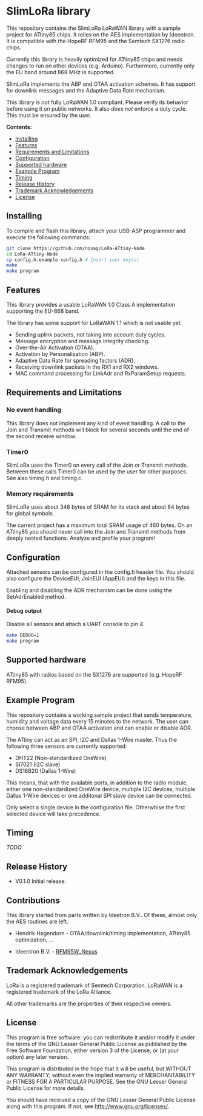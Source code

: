 # SlimLoRa library

This repository contains the SlimLoRa LoRaWAN library with a sample project for ATtiny85 chips. It relies on the AES implementation by Ideentron. It is compatible with the HopeRF RFM95 and the Semtech SX1276 radio chips.

Currently this library is heavily optimized for ATtiny85 chips and needs changes to run on other devices (e.g. Arduino). Furthermore, currently only the EU band around 868 MHz is supported.

SlimLoRa implements the ABP and OTAA activation schemes. It has support for downlink messages and the Adaptive Data Rate mechanism.

This library *is not* fully LoRaWAN 1.0 compliant. Please verify its behavior before using it on public networks.
It also *does not* enforce a duty cycle. This must be ensured by the user.

**Contents:**

- [Installing](#installing)
- [Features](#features)
- [Requirements and Limitations](#requirements-and-limitations)
- [Configuration](#configuration)
- [Supported hardware](#supported-hardware)
- [Example Program](#example-sketches)
- [Timing](#timing)
- [Release History](#release-history)
- [Trademark Acknowledgements](#trademark-acknowledgements)
- [License](#license)

## Installing

To compile and flash this library, attach your USB-ASP programmer and execute the following commands:

```bash
git clone https://github.com/novag/LoRa-ATtiny-Node
cd LoRa-ATtiny-Node
cp config.h.example config.h # Insert your key(s)
make
make program
```

## Features

This library provides a usable LoRaWAN 1.0 Class A implementation supporting the EU-868 band.

The library has some support for LoRaWAN 1.1 which is not usable yet.

- Sending uplink packets, not taking into account duty cycles.
- Message encryption and message integrity checking.
- Over-the-Air Activation (OTAA).
- Activation by Personalization (ABP).
- Adaptive Data Rate for spreading factors (ADR).
- Receiving downlink packets in the RX1 and RX2 windows.
- MAC command processing for LinkAdr and RxParamSetup requests.

## Requirements and Limitations

### No event handling
This library does not implement any kind of event handling. A call to the Join and Transmit methods will block for several seconds until the end of the second receive window.

### Timer0
SlimLoRa uses the Timer0 on every call of the Join or Transmit methods. Between these calls Timer0 can be used by the user for other purposes.
See also timing.h and timing.c.

### Memory requirements
SlimLoRa uses about 348 bytes of SRAM for its stack and about 64 bytes for global symbols.

The current project has a maximum total SRAM usage of 460 bytes.
On an ATtiny85 you should never call into the Join and Transmit methods from deeply nested functions. Analyze and profile your program!

## Configuration

Attached sensors can be configured in the config.h header file. You should also configure the DeviceEUI, JoinEUI (AppEUI) and the keys in this file.

Enabling and disabling the ADR mechanism can be done using the SetAdrEnabled method.

#### Debug output

Disable all sensors and attach a UART console to pin 4.

```bash
make DEBUG=1
make program
```

## Supported hardware

ATtiny85 with radios based on the SX1276 are supported (e.g. HopeRF RFM95).

## Example Program

This repository contains a working sample project that sends temperature, humidity and voltage data every 15 minutes to the network.
The user can choose between ABP and OTAA activation and can enable or disable ADR.

The ATtiny can act as an SPI, I2C and Dallas 1-Wire master. Thus the following three sensors are currently supported:
- DHT22 (Non-standardized OneWire)
- SI7021 (I2C slave)
- DS18B20 (Dallas 1-Wire)

This means, that with the available ports, in addition to the radio module, either one non-standardized OneWire device, multiple I2C devices, multiple Dallas 1-Wire devices or one additonal SPI slave device can be connected.

Only select a single device in the configuration file. Otherwhise the first selected device will take precedence.

## Timing

*TODO*

## Release History

- V0.1.0 Initial release.

## Contributions

This library started from parts written by Ideetron B.V.. Of these, almost only the AES routines are left.

- Hendrik Hagendorn - OTAA/downlink/timing implementation, ATtiny85 optimization, ...

- Ideentron B.V. - [RFM95W_Nexus](https://github.com/Ideetron/RFM95W_Nexus)

## Trademark Acknowledgements

LoRa is a registered trademark of Semtech Corporation. LoRaWAN is a registered trademark of the LoRa Alliance.

All other trademarks are the properties of their respective owners.

## License

This program is free software: you can redistribute it and/or modify
it under the terms of the GNU Lesser General Public License as published by
the Free Software Foundation, either version 3 of the License, or
(at your option) any later version.

This program is distributed in the hope that it will be useful,
but WITHOUT ANY WARRANTY; without even the implied warranty of
MERCHANTABILITY or FITNESS FOR A PARTICULAR PURPOSE.  See the
GNU Lesser General Public License for more details.

You should have received a copy of the GNU Lesser General Public License
along with this program.  If not, see [<http://www.gnu.org/licenses/>](http://www.gnu.org/licenses/).
